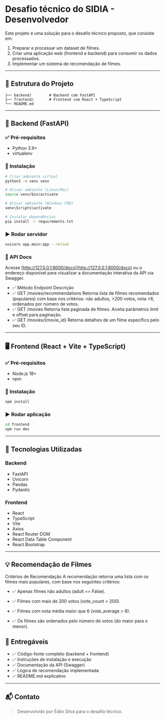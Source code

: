 
# Desafio técnico do SIDIA - Desenvolvedor

Este projeto é uma solução para o desafio técnico proposto, que consiste em:

1. Preparar e processar um dataset de filmes.
2. Criar uma aplicação web (frontend e backend) para consumir os dados processados.
3. Implementar um sistema de recomendação de filmes.

---

## 📁 Estrutura do Projeto

```
├── backend/        # Backend com FastAPI
├── frontend/       # Frontend com React + TypeScript
└── README.md
```

---

## 🔧 Backend (FastAPI)

### ✅ Pré-requisitos

- Python 3.9+
- virtualenv

### 🔽 Instalação

```bash
# Criar ambiente virtual
python3 -m venv venv

# Ativar ambiente (Linux/Mac)
source venv/bin/activate

# Ativar ambiente (Windows CMD)
venv\Scripts\activate

# Instalar dependências
pip install -r requirements.txt
```

### ▶️ Rodar servidor

```bash
uvicorn app.main:app --reload
```

### 🧪 API Docs

Acesse [http://127.0.0.1:8000/docs](http://127.0.0.1:8000/docs) ou o endereço disponivel para visualizar a documentação interativa da API via Swagger.
- ✅ Método	Endpoint	Descrição
- ✅ GET	/movies/recommendations	Retorna lista de filmes recomendados (populares) com base nos critérios: não adultos, >200 votos, nota >6, ordenados por número de votos.
- ✅ GET	/movies	Retorna lista paginada de filmes. Aceita parâmetros limit e offset para paginação.
- ✅ GET	/movies/{movie_id}	Retorna detalhes de um filme específico pelo seu ID.

---

## 🖥️ Frontend (React + Vite + TypeScript)

### ✅ Pré-requisitos

- Node.js 18+
- npm

### 🔽 Instalação

```bash
npm install
```

### ▶️ Rodar aplicação

```bash
cd frontend
npm run dev
```

---

## 📌 Tecnologias Utilizadas

### Backend

- FastAPI
- Uvicorn
- Pandas
- Pydantic


### Frontend

- React
- TypeScript
- Vite
- Axios
- React Router DOM
- React Data Table Component
- React Bootstrap

---

## 💡 Recomendação de Filmes

Critérios de Recomendação
A recomendação retorna uma lista com os filmes mais populares, com base nos seguintes critérios:

- ✅ Apenas filmes não adultos (adult == False).

- ✅ Filmes com mais de 200 votos (vote_count > 200).

- ✅ Filmes com nota média maior que 6 (vote_average > 6).

- ✅ Os filmes são ordenados pelo número de votos (do maior para o menor).


## 📄 Entregáveis

- ✅ Código-fonte completo (backend + frontend)
- ✅ Instruções de instalação e execução
- ✅ Documentação da API (Swagger)
- ✅ Lógica de recomendação implementada
- ✅ README.md explicativo

---

## 📬 Contato

> Desenvolvido por Édilo Silva para o desafio técnico.
